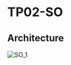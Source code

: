 # TP02-SO

## Architecture

![SO_1](https://user-images.githubusercontent.com/45442173/181613163-f4c998bd-c503-43fd-86ed-c4734f069012.png)